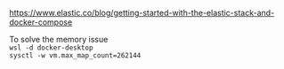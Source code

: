 https://www.elastic.co/blog/getting-started-with-the-elastic-stack-and-docker-compose<br>

To solve the memory issue<br>
`wsl -d docker-desktop`<br>
`sysctl -w vm.max_map_count=262144`